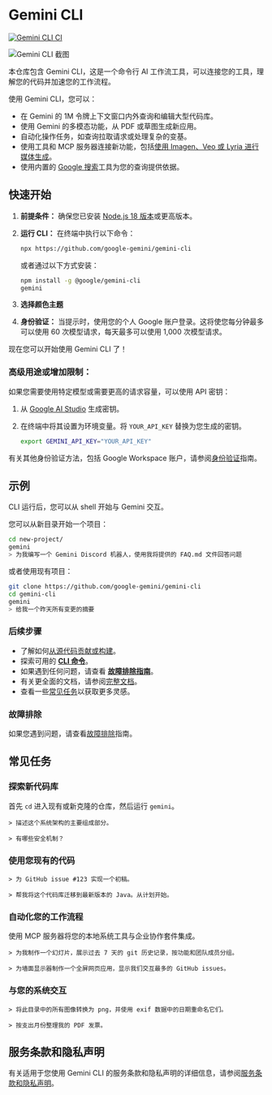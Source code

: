 # Gemini CLI

[![Gemini CLI CI](https://github.com/google-gemini/gemini-cli/actions/workflows/ci.yml/badge.svg)](https://github.com/google-gemini/gemini-cli/actions/workflows/ci.yml)

![Gemini CLI 截图](./docs/assets/gemini-screenshot.png)

本仓库包含 Gemini CLI，这是一个命令行 AI 工作流工具，可以连接您的工具，理解您的代码并加速您的工作流程。

使用 Gemini CLI，您可以：

- 在 Gemini 的 1M 令牌上下文窗口内外查询和编辑大型代码库。
- 使用 Gemini 的多模态功能，从 PDF 或草图生成新应用。
- 自动化操作任务，如查询拉取请求或处理复杂的变基。
- 使用工具和 MCP 服务器连接新功能，包括[使用 Imagen、Veo 或 Lyria 进行媒体生成](https://github.com/GoogleCloudPlatform/vertex-ai-creative-studio/tree/main/experiments/mcp-genmedia)。
- 使用内置的 [Google 搜索](https://ai.google.dev/gemini-api/docs/grounding)工具为您的查询提供依据。

## 快速开始

1. **前提条件：** 确保您已安装 [Node.js 18 版本](https://nodejs.org/en/download)或更高版本。
2. **运行 CLI：** 在终端中执行以下命令：

   ```bash
   npx https://github.com/google-gemini/gemini-cli
   ```

   或者通过以下方式安装：

   ```bash
   npm install -g @google/gemini-cli
   gemini
   ```

3. **选择颜色主题**
4. **身份验证：** 当提示时，使用您的个人 Google 账户登录。这将使您每分钟最多可以使用 60 次模型请求，每天最多可以使用 1,000 次模型请求。

现在您可以开始使用 Gemini CLI 了！

### 高级用途或增加限制：

如果您需要使用特定模型或需要更高的请求容量，可以使用 API 密钥：

1. 从 [Google AI Studio](https://aistudio.google.com/apikey) 生成密钥。
2. 在终端中将其设置为环境变量。将 `YOUR_API_KEY` 替换为您生成的密钥。

   ```bash
   export GEMINI_API_KEY="YOUR_API_KEY"
   ```

有关其他身份验证方法，包括 Google Workspace 账户，请参阅[身份验证](./docs/cli/authentication.md)指南。

## 示例

CLI 运行后，您可以从 shell 开始与 Gemini 交互。

您可以从新目录开始一个项目：

```sh
cd new-project/
gemini
> 为我编写一个 Gemini Discord 机器人，使用我将提供的 FAQ.md 文件回答问题
```

或者使用现有项目：

```sh
git clone https://github.com/google-gemini/gemini-cli
cd gemini-cli
gemini
> 给我一个昨天所有变更的摘要
```

### 后续步骤

- 了解如何[从源代码贡献或构建](./CONTRIBUTING.md)。
- 探索可用的 **[CLI 命令](./docs/cli/commands.md)**。
- 如果遇到任何问题，请查看 **[故障排除指南](./docs/troubleshooting.md)**。
- 有关更全面的文档，请参阅[完整文档](./docs/index.md)。
- 查看一些[常见任务](#常见任务)以获取更多灵感。

### 故障排除

如果您遇到问题，请查看[故障排除](docs/troubleshooting.md)指南。

## 常见任务

### 探索新代码库

首先 `cd` 进入现有或新克隆的仓库，然后运行 `gemini`。

```text
> 描述这个系统架构的主要组成部分。
```

```text
> 有哪些安全机制？
```

### 使用您现有的代码

```text
> 为 GitHub issue #123 实现一个初稿。
```

```text
> 帮我将这个代码库迁移到最新版本的 Java。从计划开始。
```

### 自动化您的工作流程

使用 MCP 服务器将您的本地系统工具与企业协作套件集成。

```text
> 为我制作一个幻灯片，展示过去 7 天的 git 历史记录，按功能和团队成员分组。
```

```text
> 为墙面显示器制作一个全屏网页应用，显示我们交互最多的 GitHub issues。
```

### 与您的系统交互

```text
> 将此目录中的所有图像转换为 png，并使用 exif 数据中的日期重命名它们。
```

```text
> 按支出月份整理我的 PDF 发票。
```

## 服务条款和隐私声明

有关适用于您使用 Gemini CLI 的服务条款和隐私声明的详细信息，请参阅[服务条款和隐私声明](./docs/tos-privacy.md)。 